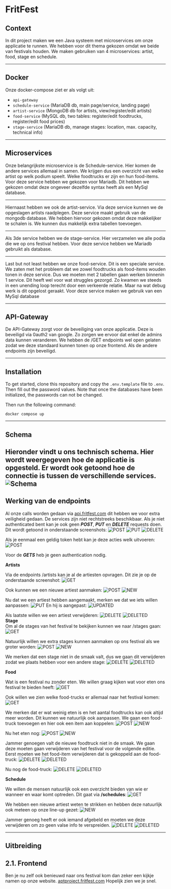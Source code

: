 # FritFest
## Context
In dit project maken we een Java systeem met microservices om onze applicatie te runnen. We hebben voor dit thema gekozen omdat we beide van festivals houden.
We maken gebruiken van 4 microservices: artist, food, stage en schedule. 

---
## Docker
Onze docker-compose ziet er als volgt uit:

- `api-gateway`
- `schedule-service` (MariaDB db, main page/service, landing page)
- `artist-service` (MongoDB db for artists, view/register/edit artists)
- `food-service` (MySQL db, two tables: register/edit foodtrucks, register/edit food prices)
- `stage-service` (MariaDB db, manage stages: location, max. capacity, technical info)

---
## Microservices
Onze belangrijkste microservice is de Schedule-service. Hier komen de andere services allemaal in samen. We krijgen dus een overzicht van welke artist op welk podium speelt. Welke foodtrucks er zijn en hun food-items.
Voor deze service hebben we gekozen voor Mariadb. Dit hebben we gekozen omdat deze ongeveer dezelfde syntax heeft als een MySql database.

---
Hiernaast hebben we ook de artist-service. Via deze service kunnen we de opgeslagen artists raadplegen. Deze service maakt gebruik van de mongodb database.
We hebben hiervoor gekozen omdat deze makkelijker te schalen is. We kunnen dus makkelijk extra tabellen toevoegen.

---
Als 3de service hebben we de stage-service. Hier verzamelen we alle podia die we op ons festival hebben. Voor deze service hebben we Mariadb gebruikt als database.

---
Last but not least hebben we onze food-service. Dit is een speciale service. We zaten met het probleem dat we zowel foodtrucks als food-items wouden tonen in deze service. Dus we moeten met 2 tabellen gaan werken binnenin 1 service.
Dit heeft wel voor wat struggles gezorgd. Zo kwamen we steeds in een unending loop terecht door een verkeerde relatie. Maar na wat debug werk is dit opgelost geraakt.
Voor deze service maken we gebruik van een MySql database

---
## API-Gateway
De API-Gateway zorgt voor de beveiliging van onze applicatie. Deze is beveiligd via 0auth2 van google. Zo zorgen we ervoor dat enkel de admins data kunnen veranderen.
We hebben de /GET endpoints wel open gelaten zodat we deze standaard kunnen tonen op onze frontend. Als de andere endpoints zijn beveiligd.

---
## Installation
To get started, clone this repository and copy the `.env.template` file to `.env`. Then fill out the password values. Note that once the databases have been initialized, the passwords can not be changed.

Then run the following command:
```
docker compose up
```

--- 
## Schema
Hieronder vindt u ons technisch schema. Hier wordt weergegeven hoe de applicatie is opgesteld.
Er wordt ook getoond hoe de connectie is tussen de verschillende services.
![Schema](assets/FristFest.png)
---

## Werking van de endpoints
Al onze calls worden gedaan via [api.fritfest.com](https://api.fritfest.com) dit hebben we voor extra veiligheid gedaan. De services zijn niet rechtstreeks beschikbaar.
Als je niet authenticated bent kan je ook geen _**POST**_, _**PUT**_ en **_DELETE_** requests doen. Dit wordt getoond in onderstaande screenshots:
![POST](assets/forbiddenPOST.png)
![PUT](assets/putNOACCESS.png)
![DELETE](assets/deleteNOACCESS.png)

Als je eenmaal een geldig token hebt kan je deze acties welk uitvoeren:
![POST](assets/succesPOST.png)

Voor de **_GETS_** heb je geen authentication nodig.

**Artists**  

Via de endpoints /artists kan je al de artiesten opvragen. Dit zie je op de onderstaande screenshot:
![GET](assets/artistsGET.png)

Ook kunnen we een nieuwe artiest aanmaken:
![POST](assets/artistPOST.png)
![NEW](assets/artistNEW.png)

Nu dat we een artiest hebben aangemaakt, merken we dat we iets willen aanpassen:
![PUT](assets/artistPUT.png)
En hij is aangepast:
![UPDATED](assets/artistUPDATED.png)

Als laatste willen we een artiest verwijderen:
![DELETE](assets/artistDELETE.png)
![DELETED](assets/artistDELETED.png)  
**Stage**  
Om al de stages van het festival te bekijken kunnen we naar /stages gaan:
![GET](assets/stagesGET.png)

Natuurlijk willen we extra stages kunnen aanmaken op ons festival als we groter worden:
![POST](assets/stagePOST.png)
![NEW](assets/stageNEW.png)

We merken dat een stage niet in de smaak valt, dus we gaan dit verwijderen zodat we plaats hebben voor een andere stage:
![DELETE](assets/stageDELETE.png)
![DELETED](assets/stageDELETED.png)

**Food**

Wat is een festival nu zonder eten. We willen graag kijken wat voor eten ons festival te bieden heeft:
![GET](assets/fooditemsGET.png)

Ook willen we zien welke food-trucks er allemaal naar het festival komen:
![GET](assets/foodtrucksGET.png)

We merken dat er wat weinig eten is en het aantal foodtrucks kan ook altijd meer worden. Dit kunnen we natuurlijk ook aanpassen. 
We gaan een food-truck toevoegen en hier ook een item aan koppelen:
![POST](assets/foodtruckPOST.png)
![NEW](assets/foodtruckNEW.png)

Nu het eten nog:
![POST](assets/fooditemPOST.png)
![NEW](assets/fooditemNEW.png)

Jammer genoegen valt de nieuwe foodtruck niet in de smaak. We gaan deze moeten gaan verwijderen van het festival voor de volgende editie. Eerst moeten we het food-item verwijderen dat is gekoppeld aan de food-truck:
![DELETE](assets/fooditemDELETE.png)
![DELETED](assets/fooditemDELETED.png)

Nu nog de food-truck:
![DELETE](assets/foodtruckDELETE.png)
![DELETED](assets/foodtruckDELETED.png)  

**Schedule**  

We willen de mensen natuurlijk ook een overzicht bieden van wie er wanneer en waar komt optreden. Dit gaat via __/schedules__:
![GET](assets/schedulesGET.png)

We hebben een nieuwe artiest weten te strikken en hebben deze natuurlijk ook meteen op onze line-up gezet:
![NEW](assets/scheduleNEW.png)

Jammer genoeg heeft er ook iemand afgebeld en moeten we deze verwijderen om zo geen valse info te verspreiden.
![DELETE](assets/scheduleDELETE.png)
![DELETED](assets/scheduleDELETED.png)

---
## Uitbreiding

2.1. Frontend
---
Ben je nu zelf ook benieuwd naar ons festival kom dan zeker een kijkje namen op onze website.
[aptproject.fritfest.com](https://aptproject.fritfest.com/)
Hopelijk zien we je snel. 




